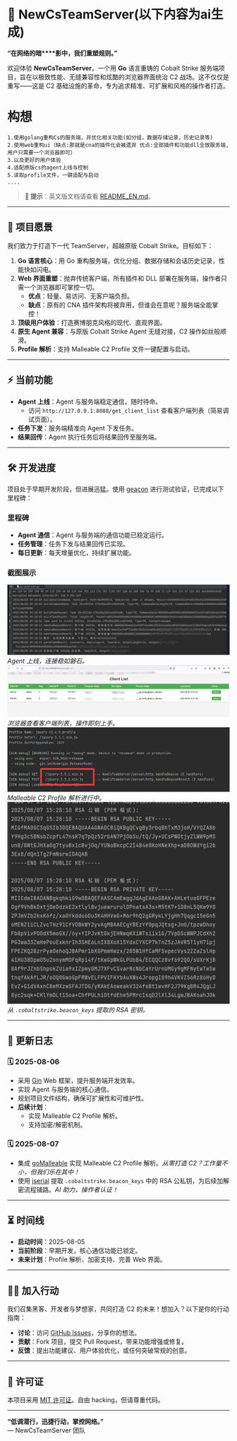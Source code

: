 # 🌌 NewCsTeamServer(以下内容为ai生成)

**“在网络的暗****影中，我们重塑规则。”**

欢迎体验 **NewCsTeamServer**，一个用 **Go** 语言重铸的 Cobalt Strike 服务端项目，旨在以极致性能、无缝兼容性和炫酷的浏览器界面统治 C2 战场。这不仅仅是重写——这是 C2 基础设施的革命，专为追求精准、可扩展和风格的操作者打造。
# 构想
```
1.使用golang重构Cs的服务端，并优化相关功能(如分组，数据存储记录，历史记录等)
2.使用web重构ui（缺点:那就是cna的插件化会被遗弃 优点:全部插件和功能dll全放服务端,用户只需要一个浏览器即可）
3.以及更好的用户体验
4.适配原版cs的agent上线与控制
5.读取profile文件，一键适配与启动
....
```
> **📢 提示**：英文版文档请查看 [README_EN.md](README_EN.md)。

---

## 💾 项目愿景

我们致力于打造下一代 TeamServer，超越原版 Cobalt Strike。目标如下：

1. **Go 语言核心**：用 Go 重构服务端，优化分组、数据存储和会话历史记录，性能快如闪电。
2. **Web 界面重塑**：抛弃传统客户端，所有插件和 DLL 部署在服务端，操作者只需一个浏览器即可掌控一切。
   - **优点**：轻量、易访问、无客户端负担。
   - **缺点**：原有的 CNA 插件架构将被弃用，但谁会在意呢？服务端全能掌控！
3. **顶级用户体验**：打造赛博朋克风格的现代、直观界面。
4. **原生 Agent 兼容**：与原版 Cobalt Strike Agent 无缝对接，C2 操作如丝般顺滑。
5. **Profile 解析**：支持 Malleable C2 Profile 文件一键配置与启动。

---

## ⚡ 当前功能

- **Agent 上线**：Agent 与服务端稳定通信，随时待命。
  - 访问 `http://127.0.0.1:8088/get_client_list` 查看客户端列表（简易调试页面）。
- **任务下发**：服务端精准向 Agent 下发任务。
- **结果回传**：Agent 执行任务后将结果回传至服务端。

---

## 🛠 开发进度

项目处于早期开发阶段，但进展迅猛。使用 [geacon](https://github.com/darkr4y/geacon) 进行测试验证，已完成以下里程碑：

### 里程碑
- **Agent 通信**：Agent 与服务端的通信功能已稳定运行。
- **任务管理**：任务下发与结果回传已实现。
- **每日更新**：每天增量优化，持续扩展功能。

### 截图展示
![Agent 通信](png/1.png)  
*Agent 上线，连接稳如磐石。*  
![客户端列表](png/client_list.png)  
*浏览器查看客户端列表，操作即刻上手。*  
![Profile 解析](png/profile.png)  
*Malleable C2 Profile 解析进行中。*  
![Beacon 密钥](png/beacon_key.png)  
*从 `.cobaltstrike.beacon_keys` 提取的 RSA 密钥。*

---

## 📜 更新日志

### 🗓 2025-08-06
- 采用 [Gin](https://github.com/gin-gonic/gin) Web 框架，提升服务端开发效率。
- 实现 Agent 与服务端的核心通信。
- 规划项目文件结构，确保可扩展性和可维护性。
- **后续计划**：
  - 实现 Malleable C2 Profile 解析。
  - 支持加密/解密机制。

### 🗓 2025-08-07
- 集成 [goMalleable](https://github.com/D00Movenok/goMalleable) 实现 Malleable C2 Profile 解析。*从零打造 C2？工作量不小，但我们乐在其中！*
- 使用 [jserial](https://github.com/jkeys089/jserial) 提取 `.cobaltstrike.beacon_keys` 中的 RSA 公私钥，为后续加解密流程铺路。*AI 助力，操作者认证！*

---

## ⏳ 时间线

- **启动时间**：2025-08-05
- **当前阶段**：早期开发，核心通信功能已锁定。
- **未来计划**：Profile 解析、加密支持、完善 Web 界面。

---

## 🕵️‍♂️ 加入行动

我们召集黑客、开发者与梦想家，共同打造 C2 的未来！想加入？以下是你的行动指南：

- **讨论**：访问 [GitHub Issues](https://github.com/your-repo/NewCsTeamServer/issues)，分享你的想法。
- **贡献**：Fork 项目，提交 Pull Request，带来功能增强或修复。
- **反馈**：提出功能建议、用户体验优化，或任何突破常规的创意。

---

## 📜 许可证

本项目采用 [MIT 许可证](LICENSE)。自由 hacking，但请尊重代码。

---

**“低调潜行，迅捷行动，掌控网络。”**  
— NewCsTeamServer 团队